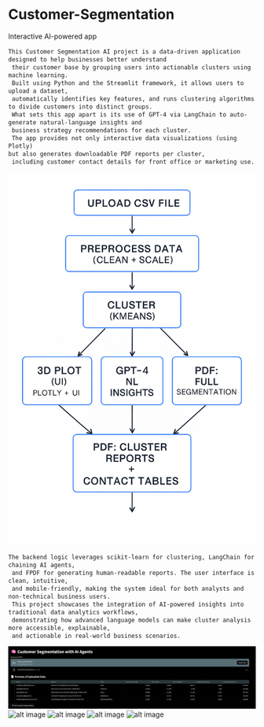 # Customer-Segmentation
 Interactive AI-powered app
```text
This Customer Segmentation AI project is a data-driven application designed to help businesses better understand
 their customer base by grouping users into actionable clusters using machine learning.
 Built using Python and the Streamlit framework, it allows users to upload a dataset,
 automatically identifies key features, and runs clustering algorithms to divide customers into distinct groups.
 What sets this app apart is its use of GPT-4 via LangChain to auto-generate natural-language insights and
 business strategy recommendations for each cluster.
 The app provides not only interactive data visualizations (using Plotly)
but also generates downloadable PDF reports per cluster,
 including customer contact details for front office or marketing use.
```
![alt image](https://github.com/boprosv/Customer-Segmentation/blob/main/workflow%20diagram.png?raw=true)

```text
The backend logic leverages scikit-learn for clustering, LangChain for chaining AI agents,
 and FPDF for generating human-readable reports. The user interface is clean, intuitive,
 and mobile-friendly, making the system ideal for both analysts and non-technical business users.
 This project showcases the integration of AI-powered insights into traditional data analytics workflows,
 demonstrating how advanced language models can make cluster analysis more accessible, explainable,
 and actionable in real-world business scenarios.
```
![alt image](https://github.com/boprosv/Customer-Segmentation/blob/main/Screenshot%202025-07-14%20182455.png?raw=true)
![alt image]()
![alt image]()
![alt image]()
![alt image]()
